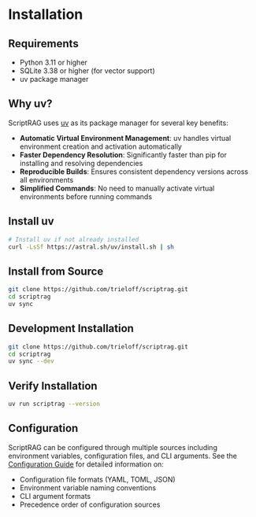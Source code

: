 # Installation

## Requirements

- Python 3.11 or higher
- SQLite 3.38 or higher (for vector support)
- uv package manager

## Why uv?

ScriptRAG uses [uv](https://github.com/astral-sh/uv) as its package manager for several key benefits:

- **Automatic Virtual Environment Management**: uv handles virtual environment creation and activation automatically
- **Faster Dependency Resolution**: Significantly faster than pip for installing and resolving dependencies
- **Reproducible Builds**: Ensures consistent dependency versions across all environments
- **Simplified Commands**: No need to manually activate virtual environments before running commands

## Install uv

```bash
# Install uv if not already installed
curl -LsSf https://astral.sh/uv/install.sh | sh
```

## Install from Source

```bash
git clone https://github.com/trieloff/scriptrag.git
cd scriptrag
uv sync
```

## Development Installation

```bash
git clone https://github.com/trieloff/scriptrag.git
cd scriptrag
uv sync --dev
```

## Verify Installation

```bash
uv run scriptrag --version
```

## Configuration

ScriptRAG can be configured through multiple sources including environment variables, configuration files, and CLI arguments. See the [Configuration Guide](configuration.md) for detailed information on:

- Configuration file formats (YAML, TOML, JSON)
- Environment variable naming conventions
- CLI argument formats
- Precedence order of configuration sources
